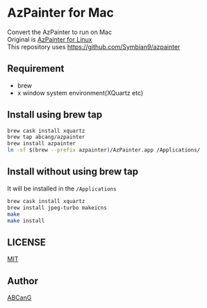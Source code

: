AzPainter for Mac
====

Convert the AzPainter to run on Mac  
Original is [AzPainter for Linux](http://azsky2.html.xdomain.jp/linux/azpainter.html)  
This repository uses https://github.com/Symbian9/azpainter

## Requirement
* brew
* x window system environment(XQuartz etc)

## Install using brew tap
```bash
brew cask install xquartz
brew tap abcang/azpainter
brew install azpainter
ln -sf $(brew --prefix azpainter)/AzPainter.app /Applications/
```

## Install without using brew tap
It will be installed in the `/Applications`

```bash
brew cask install xquartz
brew install jpeg-turbo makeicns
make
make install
```

## LICENSE
[MIT](https://github.com/abcang/azpainter-mac/blob/master/LICENSE)

## Author

[ABCanG](https://github.com/abcang)
